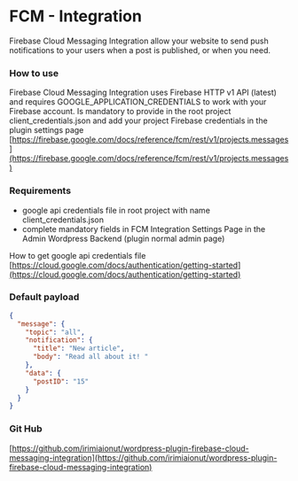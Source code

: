 
# FCM - Integration
Firebase Cloud Messaging Integration allow your website to send push notifications to your users when a post is published, or when you need.

### How to use
Firebase Cloud Messaging Integration uses Firebase HTTP v1 API (latest) and requires GOOGLE_APPLICATION_CREDENTIALS to work with your Firebase account. Is mandatory to provide in the root project client_credentials.json and add your project Firebase credentials in the plugin settings page
[https://firebase.google.com/docs/reference/fcm/rest/v1/projects.messages](https://firebase.google.com/docs/reference/fcm/rest/v1/projects.messages)

### Requirements
- google api credentials file in root project with name client_credentials.json
- complete mandatory fields in FCM Integration Settings Page in the Admin Wordpress Backend (plugin normal admin page)


How to get google api credentials file
[https://cloud.google.com/docs/authentication/getting-started](https://cloud.google.com/docs/authentication/getting-started)


### Default payload

```json
{
  "message": {
    "topic": "all",
    "notification": {
      "title": "New article",
      "body": "Read all about it! "
    },
    "data": {
      "postID": "15"
    }
  }
}
```

### Git Hub
[https://github.com/irimiaionut/wordpress-plugin-firebase-cloud-messaging-integration](https://github.com/irimiaionut/wordpress-plugin-firebase-cloud-messaging-integration)